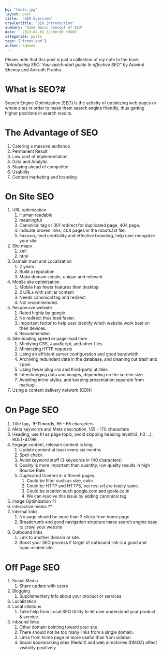 ```yaml
---
bg: "tools.jpg"
layout: post
title:  "SEO Overview"
crawlertitle: "SEO Introduction"
summary: "Some Basic Concept of SEO"
date:   2019-04-03 22:00:00 +0800
categories: posts
tags: ['front-end']
author: Edmond
---
```


Pleaes note that this post is just a collection of my note to the book *"Introducing SEO: Your quick-start guide to effective SEO"* by Aravind Shenoy and Anirudh Prabhu.

# What is SEO?#
Search Engine Optimization (SEO) is the activity of optimizing web pages or whole sites in order to make them search engine friendly, thus getting higher positions in search results.

# **The Advantage of SEO**
1. Catering a massive audience
2. Permanent Result
3. Low cost of implementation
4. Data and Analytic
5. Staying ahead of competitor
6. Usability
7. Content marketing and branding

# On Site SEO

1. URL optimization
    1. Human readable
    2. meaningful
    3. Canonical tag or 301 redirect for duplicated page, 404 page.
    4. Indicate broken links, 404 pages in the robots.txt file.
    5. Favicon, lend credibility and effective branding, help user recognize your site
2. Site maps
    1. xml
    2. html
3. Domain trust and Localization
    1. 2 years
    2. Build a reputation
    3. Make domain simple, unique and relevant.
4. Mobile site optimisation
    1. Mobile has fewer features then desktop
    2. 2 URLs with similar content
    3. Needs canonical tag and redirect
    4.  Not recommended.
5. Responsive website
    1. Rated highly by google.
    2. No redirect thus load faster.
    3. Important factor to help user identify which website work best on their devices.
    4. Recommended.
6. Site-loading speed or page-load time
    1. Minifying CSS, JavaScript, and other files
    2. Minimizing HTTP requests
    3. Using an efficient server configuration and good bandwidth
    4. Archiving redundant data in the database, and cleaning out trash and spam
    5. Using fewer plug-ins and third-party utilities
    6. Interchanging data and images, depending on the screen size
    7. Avoiding inline styles, and keeping presentation separate from markup
7. Using a content delivery network (CDN)

# On Page SEO
1. Title tag，8-11 words, 55 - 65 characters
2. Meta keywords and Meta description, 155 - 170 characters
3. Heading, use h1 as page topic, avoid skipping heading level(h2, h3 …), BOLT-41798
4. Engage content, relevant content is king
    1. Update content at least every six months
    2. Spell check
    3. Avoid keyword stuff (3 keywords in 140 characters)
    4. Quality is more important than quantity, low quality results in high Bounce Rate
    5. Duplicated Content in different pages.
        1. Could be filter such as size, color
        2. Could be HTTP and HTTPS, but rest url are totally same.
        3. Could be location such google.com and goole.co.in
        4. We can resolve this issue by adding canonical tag: <link rel="canonical" href="http://example97653.com"/>
1. Image Optimization ??
2. Interactive media ??
3. Internal links
    1. No page should be more than 3 clicks from home page.
    2. Breadcrumb and good navigation structure make search engine easy to crawl your website
4. Outbound links
    1. Link to another domain or site.
    2. Boost your SEO process if target of outbound link is a good and topic related site.

# Off Page SEO
1. Social Media
    1. Share update with users
2. Blogging
    1. Supplementary info about your product or services
3. Localization
4. Local citations
    1. Take help from Local SEO Utility to let user understand your product & service.
5. Inbound links
    1. Other domain pointing toward your site.
    2. There should not be too many links from a single domain.
    3. Links from home page or more useful than from sidebar.
    4. Social bookmarking sites (Reddit) and web directories (DMOZ) affect visibility positively

